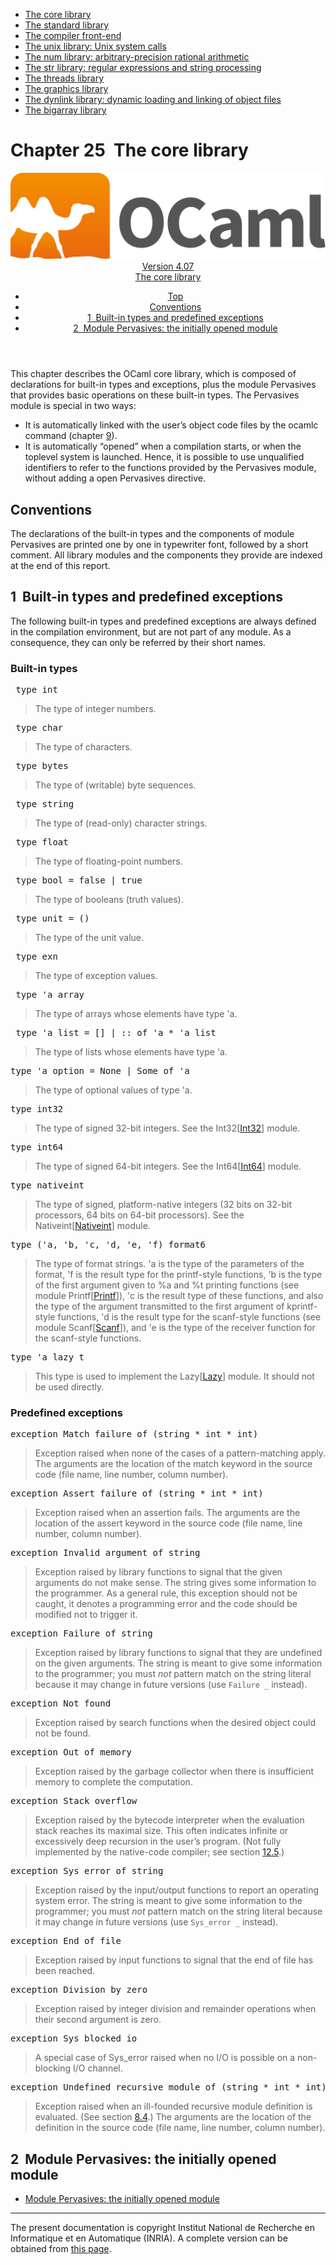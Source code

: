 <!-- ((! set title Manual !)) ((! set documentation !)) ((! set manual !)) ((! set nobreadcrumb !)) -->
<div class="manual content"><ul class="part_menu"><li class="active"><a href="core.html">The core library</a></li><li><a href="stdlib.html">The standard library</a></li><li><a href="parsing.html">The compiler front-end</a></li><li><a href="libunix.html">The unix library: Unix system calls</a></li><li><a href="libnum.html">The num library: arbitrary-precision rational arithmetic</a></li><li><a href="libstr.html">The str library: regular expressions and string processing</a></li><li><a href="libthreads.html">The threads library</a></li><li><a href="libgraph.html">The graphics library</a></li><li><a href="libdynlink.html">The dynlink library: dynamic loading and linking of object files</a></li><li><a href="libbigarray.html">The bigarray library</a></li></ul>




<h1 class="chapter" id="sec551"><span>Chapter 25</span>&nbsp;&nbsp;The core library</h1>
<header><nav class="toc brand"><a class="brand" href="https://ocaml.org/"><img src="colour-logo-gray.svg" class="svg" alt="OCaml"></a></nav><nav class="toc"><div class="toc_version"><a href="/docs" id="version-select">Version 4.07</a></div><div class="toc_title"><a href="#">The core library</a></div><ul><li class="top"><a href="#">Top</a></li>
<li><a href="#sec552">Conventions</a>
</li><li><a href="#sec553">1&nbsp;&nbsp;Built-in types and predefined exceptions</a>
</li><li><a href="#sec556">2&nbsp;&nbsp;Module <span class="c003">Pervasives</span>: the initially opened module</a>
</li></ul></nav></header>
<p> <a id="c:corelib"></a></p><p>This chapter describes the OCaml core library, which is
composed of declarations for built-in types and exceptions, plus
the module <span class="c003">Pervasives</span> that provides basic operations on these
built-in types. The <span class="c003">Pervasives</span> module is special in two
ways:
</p><ul class="itemize"><li class="li-itemize">
It is automatically linked with the user’s object code files by
the <span class="c003">ocamlc</span> command (chapter&nbsp;<a href="comp.html#c%3Acamlc">9</a>).</li><li class="li-itemize">It is automatically “opened” when a compilation starts, or
when the toplevel system is launched. Hence, it is possible to use
unqualified identifiers to refer to the functions provided by the
<span class="c003">Pervasives</span> module, without adding a <span class="c003">open Pervasives</span> directive.
</li></ul><h2 class="section" id="sec552">Conventions</h2>
<p>The declarations of the built-in types and the components of module
<span class="c003">Pervasives</span> are printed one by one in typewriter font, followed by a
short comment. All library modules and the components they provide are
indexed at the end of this report.</p>
<h2 class="section" id="sec553">1&nbsp;&nbsp;Built-in types and predefined exceptions</h2>
<p>The following built-in types and predefined exceptions are always
defined in the
compilation environment, but are not part of any module. As a
consequence, they can only be referred by their short names.</p><h3 class="subsection" id="sec554">Built-in types</h3>
<pre> type int
</pre><p><a id="hevea_manual9"></a>
</p><blockquote class="quote">
The type of integer numbers.
</blockquote><pre> type char
</pre><p><a id="hevea_manual10"></a>
</p><blockquote class="quote">
The type of characters.
</blockquote><pre> type bytes
</pre><p><a id="hevea_manual11"></a>
</p><blockquote class="quote">
The type of (writable) byte sequences.
</blockquote><pre> type string
</pre><p><a id="hevea_manual12"></a>
</p><blockquote class="quote">
The type of (read-only) character strings.
</blockquote><pre> type float
</pre><p><a id="hevea_manual13"></a>
</p><blockquote class="quote">
The type of floating-point numbers.
</blockquote><pre> type bool = false | true
</pre><p><a id="hevea_manual14"></a>
</p><blockquote class="quote">
The type of booleans (truth values).
</blockquote><pre> type unit = ()
</pre><p><a id="hevea_manual15"></a>
</p><blockquote class="quote">
The type of the unit value.
</blockquote><pre> type exn
</pre><p><a id="hevea_manual16"></a>
</p><blockquote class="quote">
The type of exception values.
</blockquote><pre> type 'a array
</pre><p><a id="hevea_manual17"></a>
</p><blockquote class="quote">
The type of arrays whose elements have type <span class="c003">'a</span>.
</blockquote><pre> type 'a list = [] | :: of 'a * 'a list
</pre><p><a id="hevea_manual18"></a>
</p><blockquote class="quote">
The type of lists whose elements have type <span class="c003">'a</span>.
</blockquote><pre>type 'a option = None | Some of 'a
</pre><p><a id="hevea_manual19"></a>
</p><blockquote class="quote">
The type of optional values of type <span class="c003">'a</span>.
</blockquote><pre>type int32
</pre><p><a id="hevea_manual20"></a>
</p><blockquote class="quote">
The type of signed 32-bit integers.
See the <span class="c003">Int32</span>[<a href="../../api/4.07/Int32.html"><span class="c003">Int32</span></a>] module.
</blockquote><pre>type int64
</pre><p><a id="hevea_manual21"></a>
</p><blockquote class="quote">
The type of signed 64-bit integers.
See the <span class="c003">Int64</span>[<a href="../../api/4.07/Int64.html"><span class="c003">Int64</span></a>] module.
</blockquote><pre>type nativeint
</pre><p><a id="hevea_manual22"></a>
</p><blockquote class="quote">
The type of signed, platform-native integers (32 bits on 32-bit
processors, 64 bits on 64-bit processors).
See the <span class="c003">Nativeint</span>[<a href="../../api/4.07/Nativeint.html"><span class="c003">Nativeint</span></a>] module.
</blockquote><pre>type ('a, 'b, 'c, 'd, 'e, 'f) format6
</pre><p><a id="hevea_manual23"></a>
</p><blockquote class="quote">
The type of format strings. <span class="c003">'a</span> is the type of the parameters of
the format, <span class="c003">'f</span> is the result type for the <span class="c003">printf</span>-style
functions, <span class="c003">'b</span> is the type of the first argument given to <span class="c003">%a</span> and
<span class="c003">%t</span> printing functions (see module <span class="c003">Printf</span>[<a href="../../api/4.07/Printf.html"><span class="c003">Printf</span></a>]),
<span class="c003">'c</span> is the result type of these functions, and also the type of the
argument transmitted to the first argument of <span class="c003">kprintf</span>-style
functions, <span class="c003">'d</span> is the result type for the <span class="c003">scanf</span>-style functions
(see module <span class="c003">Scanf</span>[<a href="../../api/4.07/Scanf.html"><span class="c003">Scanf</span></a>]),
and <span class="c003">'e</span> is the type of the receiver function for the <span class="c003">scanf</span>-style
functions.
</blockquote><pre>type 'a lazy_t
</pre><p><a id="hevea_manual24"></a>
</p><blockquote class="quote">
This type is used to implement the <span class="c003">Lazy</span>[<a href="../../api/4.07/Lazy.html"><span class="c003">Lazy</span></a>] module.
It should not be used directly.
</blockquote><h3 class="subsection" id="sec555">Predefined exceptions</h3>
<pre>exception Match_failure of (string * int * int)
</pre><p><a id="hevea_manual25"></a>
</p><blockquote class="quote">
Exception raised when none of the cases of a pattern-matching
apply. The arguments are the location of the <span class="c003">match</span> keyword
in the source code (file name, line number, column number).
</blockquote><pre>exception Assert_failure of (string * int * int)
</pre><p><a id="hevea_manual26"></a>
</p><blockquote class="quote">
Exception raised when an assertion fails. The arguments are
the location of the <span class="c003">assert</span> keyword in the source code
(file name, line number, column number).
</blockquote><pre>exception Invalid_argument of string
</pre><p><a id="hevea_manual27"></a>
</p><blockquote class="quote">
Exception raised by library functions to signal that the given
arguments do not make sense. The string gives some information
to the programmer. As a general rule, this exception should not
be caught, it denotes a programming error and the code should be
modified not to trigger it.
</blockquote><pre>exception Failure of string
</pre><p><a id="hevea_manual28"></a>
</p><blockquote class="quote">
Exception raised by library functions to signal that they are
undefined on the given arguments. The string is meant to give some
information to the programmer; you must <em>not</em> pattern match on
the string literal because it may change in future versions (use
<code>Failure _</code> instead).
</blockquote><pre>exception Not_found
</pre><p><a id="hevea_manual29"></a>
</p><blockquote class="quote">
Exception raised by search functions when the desired object
could not be found.
</blockquote><pre>exception Out_of_memory
</pre><p><a id="hevea_manual30"></a>
</p><blockquote class="quote">
Exception raised by the garbage collector
when there is insufficient memory to complete the computation.
</blockquote><pre>exception Stack_overflow
</pre><p><a id="hevea_manual31"></a>
</p><blockquote class="quote">
Exception raised by the bytecode interpreter when the evaluation
stack reaches its maximal size. This often indicates infinite
or excessively deep recursion in the user’s program.
(Not fully implemented by the native-code compiler;
see section&nbsp;<a href="native.html#s%3Acompat-native-bytecode">12.5</a>.)
</blockquote><pre>exception Sys_error of string
</pre><p><a id="hevea_manual32"></a>
</p><blockquote class="quote">
Exception raised by the input/output functions to report an
operating system error. The string is meant to give some
information to the programmer; you must <em>not</em> pattern match on
the string literal because it may change in future versions (use
<code>Sys_error _</code> instead).
</blockquote><pre>exception End_of_file
</pre><p><a id="hevea_manual33"></a>
</p><blockquote class="quote">
Exception raised by input functions to signal that the
end of file has been reached.
</blockquote><pre>exception Division_by_zero
</pre><p><a id="hevea_manual34"></a>
</p><blockquote class="quote">
Exception raised by integer division and remainder operations
when their second argument is zero.
</blockquote><pre>exception Sys_blocked_io
</pre><p><a id="hevea_manual35"></a>
</p><blockquote class="quote">
A special case of <span class="c003">Sys_error</span> raised when no I/O is possible
on a non-blocking I/O channel.
</blockquote><pre>exception Undefined_recursive_module of (string * int * int)
</pre><p><a id="hevea_manual36"></a>
</p><blockquote class="quote">
Exception raised when an ill-founded recursive module definition
is evaluated. (See section&nbsp;<a href="extn.html#s-recursive-modules">8.4</a>.)
The arguments are the location of the definition in the source code
(file name, line number, column number).
</blockquote>
<h2 class="section" id="sec556">2&nbsp;&nbsp;Module <span class="c003">Pervasives</span>: the initially opened module</h2>
<ul class="ftoc2"><li class="li-links">
<a href="../../api/4.07/Pervasives.html">Module <span class="c003">Pervasives</span>: the initially opened module</a>
</li></ul>
<hr>





<div class="copyright">The present documentation is copyright Institut National de Recherche en Informatique et en Automatique (INRIA). A complete version can be obtained from <a href="http://caml.inria.fr/pub/docs/manual-ocaml/">this page</a>.</div></div>